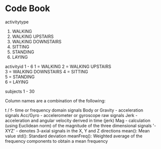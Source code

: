 # Code Book

activitytype
1. WALKING            
2. WALKING UPSTAIRS   
3. WALKING DOWNSTAIRS 
4. SITTING            
5. STANDING           
6. LAYING 

activityid 1 - 6 
1 = WALKING
2 = WALKING UPSTAIRS   
3 = WALKING DOWNSTAIRS 
4 = SITTING            
5 = STANDING           
6 = LAYING 

subjects 1 - 30 

Column names are a combination of the following: 

t / f- time or frequency domain signals
Body or Gravity - acceleration signals
Acc/Gyro - accelerometer or gyroscope raw signals 
Jerk - acceleration and angular velocity derived in time (jerk)
Mag - calculation (using Euclidean norm) of the magnitude of the three dimensional signals 
'-XYZ' - denotes 3-axial signals in the X, Y and Z directions
mean(): Mean value
std(): Standard deviation
meanFreq(): Weighted average of the frequency components to obtain a mean frequency